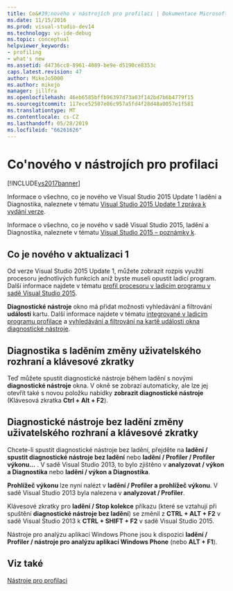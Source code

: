 ```yaml
---
title: Co&#39;nového v nástrojích pro profilaci | Dokumentace Microsoftu
ms.date: 11/15/2016
ms.prod: visual-studio-dev14
ms.technology: vs-ide-debug
ms.topic: conceptual
helpviewer_keywords:
- profiling
- what's new
ms.assetid: d4736cc8-8961-4089-be9e-d5190ce8353c
caps.latest.revision: 47
author: MikeJo5000
ms.author: mikejo
manager: jillfra
ms.openlocfilehash: 46eb6585bffb96397d73a03f142bd7b6b4779f15
ms.sourcegitcommit: 117ece52507e86c957a5fd4f28d48a0057e1f581
ms.translationtype: MT
ms.contentlocale: cs-CZ
ms.lasthandoff: 05/28/2019
ms.locfileid: "66261626"
---
```

# <a name="what39s-new-in-profiling-tools"></a>Co&#39;nového v nástrojích pro profilaci
[!INCLUDE[vs2017banner](../includes/vs2017banner.md)]

Informace o všechno, co je nového ve Visual Studio 2015 Update 1 ladění a Diagnostika, naleznete v tématu [Visual Studio 2015 Update 1 zpráva k vydání verze](https://www.visualstudio.com/news/vs2015-update1-vs#debug).  
  
 Informace o všechno, co je nového v sadě Visual Studio 2015, ladění a Diagnostika, naleznete v tématu [Visual Studio 2015 – poznámky k](https://www.visualstudio.com/news/vs2015-vs#Debug).  
  
## <a name="whats-new-in-update-1"></a>Co je nového v aktualizaci 1  
 Od verze Visual Studio 2015 Update 1, můžete zobrazit rozpis využití procesoru jednotlivých funkcích aniž byste museli opustit ladicí program. Další informace najdete v tématu [profil procesoru v ladicím programu v sadě Visual Studio 2015](http://blogs.msdn.com/b/visualstudioalm/archive/2015/10/29/profile-your-cpu-in-the-debugger-in-visual-studio-2015.aspx).  
  
 **Diagnostické nástroje** okno má přidat možnosti vyhledávání a filtrování **události** kartu. Další informace najdete v tématu [integrované v ladicím programu profilace](/visualstudio/profiling/running-profiling-tools-with-or-without-the-debugger) a [vyhledávání a filtrování na kartě události okna diagnostické nástroje](http://blogs.msdn.com/b/visualstudioalm/archive/2015/11/12/searching-and-filtering-the-events-tab-of-the-diagnostic-tools-window.aspx).  
  
## <a name="diagnostics-with-debugging-ui-and-hotkey-changes"></a>Diagnostika s laděním změny uživatelského rozhraní a klávesové zkratky  
 Teď můžete spustit diagnostické nástroje během ladění s novými **diagnostické nástroje** okna. V okně se zobrazí automaticky, ale lze jej otevřít také s novou položku nabídky **zobrazit diagnostické nástroje** (Klávesová zkratka **Ctrl + Alt + F2**).  
  
## <a name="diagnostics-without-debugging-ui-and-hotkey-changes"></a>Diagnostické nástroje bez ladění změny uživatelského rozhraní a klávesové zkratky  
 Chcete-li spustit diagnostické nástroje bez ladění, přejděte na **ladění / spustit diagnostické nástroje bez ladění** nebo **ladění / Profiler / Profiler výkonu...** . V sadě Visual Studio 2013, to bylo zjištěno v **analyzovat / výkon a Diagnostika** nebo **ladění / výkon a Diagnostika**.  
  
 **Prohlížeč výkonu** lze nyní nalézt v **ladění / Profiler a prohlížeč výkonu**. V sadě Visual Studio 2013 byla nalezena v **analyzovat / Profiler**.  
  
 Klávesové zkratky pro **ladění / Stop kolekce** příkazu (které se vztahují při spuštění **diagnostické nástroje bez ladění**) se změnil z **CTRL + ALT + F2** v sadě Visual Studio 2013 k **CTRL + SHIFT + F2** v sadě Visual Studio 2015.  
  
 Nástroje pro analýzu aplikací Windows Phone jsou k dispozici **ladění / Profiler / nástroje pro analýzu aplikací Windows Phone** (nebo **ALT + F1**).  
  
## <a name="see-also"></a>Viz také  
 [Nástroje pro profilaci](../profiling/profiling-tools.md)
